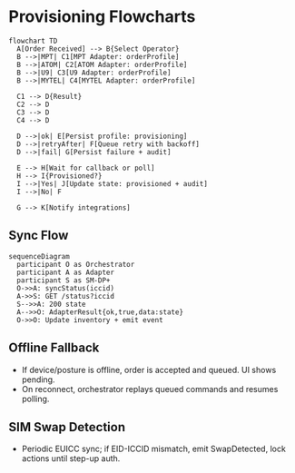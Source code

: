 # Provisioning Flowcharts

```mermaid
flowchart TD
  A[Order Received] --> B{Select Operator}
  B -->|MPT| C1[MPT Adapter: orderProfile]
  B -->|ATOM| C2[ATOM Adapter: orderProfile]
  B -->|U9| C3[U9 Adapter: orderProfile]
  B -->|MYTEL| C4[MYTEL Adapter: orderProfile]

  C1 --> D{Result}
  C2 --> D
  C3 --> D
  C4 --> D

  D -->|ok| E[Persist profile: provisioning]
  D -->|retryAfter| F[Queue retry with backoff]
  D -->|fail| G[Persist failure + audit]

  E --> H[Wait for callback or poll]
  H --> I{Provisioned?}
  I -->|Yes| J[Update state: provisioned + audit]
  I -->|No| F

  G --> K[Notify integrations]

```

## Sync Flow
```mermaid
sequenceDiagram
  participant O as Orchestrator
  participant A as Adapter
  participant S as SM-DP+
  O->>A: syncStatus(iccid)
  A->>S: GET /status?iccid
  S-->>A: 200 state
  A-->>O: AdapterResult{ok,true,data:state}
  O->>O: Update inventory + emit event
```

## Offline Fallback
- If device/posture is offline, order is accepted and queued. UI shows pending.
- On reconnect, orchestrator replays queued commands and resumes polling.

## SIM Swap Detection
- Periodic EUICC sync; if EID-ICCID mismatch, emit SwapDetected, lock actions until step-up auth.
